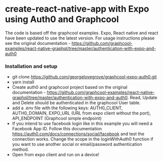 # create-react-native-app with Expo using Auth0 and Graphcool

The code is based off the graphcool examples. Expo, React native and react have been updated to use the latest version. For usage instructions please see the original documentation - https://github.com/graphcool-examples/react-native-graphql/tree/master/authentication-with-expo-and-auth0

### Installation and setup

* git clone https://github.com/georgelovegrove/graphcool-expo-auth0.git
* yarn install
* Create auth0 and graphcool project based on the original documentation - https://github.com/graphcool-examples/react-native-graphql/tree/master/authentication-with-expo-and-auth0. Read, Update and Delete should be authenticated in the graphcool User table.
* add a .env file with the following keys: AUTH0_CLIENT, AUTH0_DOMAIN, EXPO_URL (URL from expo client without the port), API_ENDPOINT (Graphcool simple endpoint)
* If you intend to use facebook login like in this example you will need a Facebook App ID. Follow this documentation https://auth0.com/docs/connections/social/facebook and test the connection works. Change the scope in the loginWithAuth0 function if you want to use another social or email/password authentication method.
* Open from expo client and run on a device!
